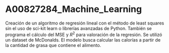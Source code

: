 # A00827284_Machine_Learning

Creación de un algoritmo de regresión lineal con el método de least squares sin el uso de sci-kit learn o librerías avanzadas de Python. 
También se programa el cálculo del MSE y $R^2$ para valoración de la regresión. Se utilizó un dataset de McDonalds.
El modelo busca calcular las calorías a partir de la cantidad de grasa que contiene el alimento.
